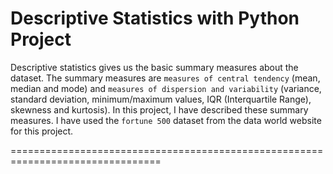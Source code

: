 # Descriptive Statistics with Python Project


Descriptive statistics gives us the basic summary measures about the dataset.  The summary measures are `measures of central tendency` (mean, median and mode) and `measures of dispersion and variability` (variance, standard deviation, minimum/maximum values, IQR (Interquartile Range), skewness and kurtosis). In this project, I have described these summary measures. I have used the `fortune 500` dataset from the data world website for this project.


================================================================================
